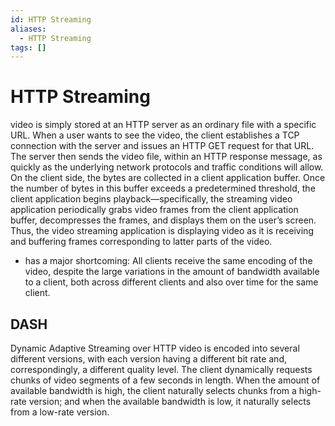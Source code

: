 ```yaml
---
id: HTTP Streaming
aliases:
  - HTTP Streaming
tags: []
---
```


# HTTP Streaming
video is simply stored at an HTTP server as an ordinary file with a specific URL. 
When a user wants to see the video, the client establishes a TCP connection with the server and issues an HTTP GET request for that URL.  
The server then sends the video file, within an HTTP response message, as quickly as the underlying network protocols and traffic conditions will allow. 
On the client side, the bytes are collected in a client application buffer. 
Once the number of bytes in this buffer exceeds a predetermined threshold, the client application begins playback—specifically, the streaming video application periodically grabs video frames from the client application buffer, decompresses the frames, and displays them on the user’s screen. 
Thus, the video streaming application is displaying video as it is receiving and buffering frames corresponding to latter parts of the video. 
- has a major shortcoming: All clients receive the same encoding of the video, despite the  large variations in the amount of bandwidth available to a client, both across different  clients and also over time for the same client.

## DASH
Dynamic Adaptive Streaming  over HTTP 
video is encoded into several different versions,  with each version having a different bit rate and, correspondingly, a different quality  level. The client dynamically requests chunks of video segments of a few seconds in  length. When the amount of available bandwidth is high, the client naturally selects  chunks from a high-rate version; and when the available bandwidth is low, it naturally  selects from a low-rate version.
